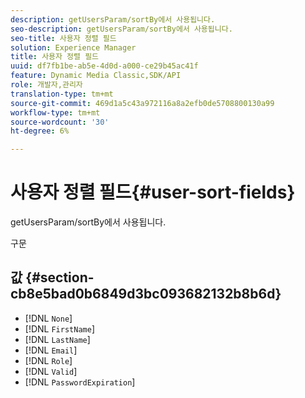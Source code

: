 ```yaml
---
description: getUsersParam/sortBy에서 사용됩니다.
seo-description: getUsersParam/sortBy에서 사용됩니다.
seo-title: 사용자 정렬 필드
solution: Experience Manager
title: 사용자 정렬 필드
uuid: df7fb1be-ab5e-4d0d-a000-ce29b45ac41f
feature: Dynamic Media Classic,SDK/API
role: 개발자,관리자
translation-type: tm+mt
source-git-commit: 469d1a5c43a972116a8a2efb0de5708800130a99
workflow-type: tm+mt
source-wordcount: '30'
ht-degree: 6%

---
```



# 사용자 정렬 필드{#user-sort-fields}

getUsersParam/sortBy에서 사용됩니다.

구문

## 값 {#section-cb8e5bad0b6849d3bc093682132b8b6d}

* [!DNL `None`]
* [!DNL `FirstName`]
* [!DNL `LastName`]
* [!DNL `Email`]
* [!DNL `Role`]
* [!DNL `Valid`]
* [!DNL `PasswordExpiration`]

